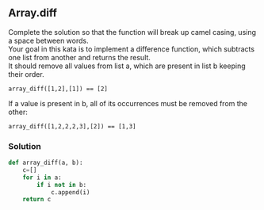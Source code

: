 ## Array.diff
Complete the solution so that the function will break up camel casing, using a space between words.<br>
Your goal in this kata is to implement a difference function, which subtracts one list from another and returns the result.<br>
It should remove all values from list a, which are present in list b keeping their order.
```
array_diff([1,2],[1]) == [2]
```
If a value is present in b, all of its occurrences must be removed from the other:
```
array_diff([1,2,2,2,3],[2]) == [1,3]
```
### Solution
```python
def array_diff(a, b):
    c=[]
    for i in a:
        if i not in b:
            c.append(i)
    return c
```
